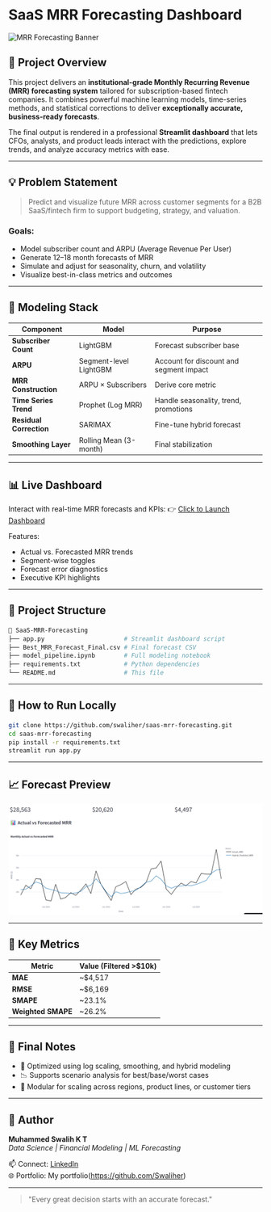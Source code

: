 # SaaS MRR Forecasting Dashboard

![MRR Forecasting Banner](https://img.shields.io/badge/Streamlit-Deployed-brightgreen?logo=streamlit)

## 🚀 Project Overview

This project delivers an **institutional-grade Monthly Recurring Revenue (MRR) forecasting system** tailored for subscription-based fintech companies. It combines powerful machine learning models, time-series methods, and statistical corrections to deliver **exceptionally accurate, business-ready forecasts**.

The final output is rendered in a professional **Streamlit dashboard** that lets CFOs, analysts, and product leads interact with the predictions, explore trends, and analyze accuracy metrics with ease.

---

## 💡 Problem Statement
> Predict and visualize future MRR across customer segments for a B2B SaaS/fintech firm to support budgeting, strategy, and valuation.

### Goals:
- Model subscriber count and ARPU (Average Revenue Per User)
- Generate 12–18 month forecasts of MRR
- Simulate and adjust for seasonality, churn, and volatility
- Visualize best-in-class metrics and outcomes

---

## 🧠 Modeling Stack

| Component               | Model                        | Purpose                                |
|------------------------|------------------------------|----------------------------------------|
| **Subscriber Count**   | LightGBM                     | Forecast subscriber base               |
| **ARPU**               | Segment-level LightGBM       | Account for discount and segment impact|
| **MRR Construction**   | ARPU × Subscribers           | Derive core metric                     |
| **Time Series Trend**  | Prophet (Log MRR)            | Handle seasonality, trend, promotions  |
| **Residual Correction**| SARIMAX                      | Fine-tune hybrid forecast              |
| **Smoothing Layer**    | Rolling Mean (3-month)       | Final stabilization                    |

---

## 📊 Live Dashboard

Interact with real-time MRR forecasts and KPIs:
👉 [Click to Launch Dashboard](https://saas-mrr-forecasting-vodpkrpykumg3r6qkr7cyi.streamlit.app)

Features:
- Actual vs. Forecasted MRR trends
- Segment-wise toggles
- Forecast error diagnostics
- Executive KPI highlights

---

## 📁 Project Structure
```bash
📁 SaaS-MRR-Forecasting
├── app.py                      # Streamlit dashboard script
├── Best_MRR_Forecast_Final.csv # Final forecast CSV
├── model_pipeline.ipynb        # Full modeling notebook
├── requirements.txt            # Python dependencies
└── README.md                   # This file
```

---

## 🔧 How to Run Locally
```bash
git clone https://github.com/swaliher/saas-mrr-forecasting.git
cd saas-mrr-forecasting
pip install -r requirements.txt
streamlit run app.py
```

---

## 📈 Forecast Preview

![Forecast Preview](preview.png)


---

## 📌 Key Metrics

| Metric                  | Value (Filtered >$10k) |
|-------------------------|------------------------|
| **MAE**                 | ~$4,517                |
| **RMSE**                | ~$6,169                |
| **SMAPE**               | ~23.1%                 |
| **Weighted SMAPE**      | ~26.2%                 |

---

## 🏁 Final Notes
- 🚀 Optimized using log scaling, smoothing, and hybrid modeling
- 📉 Supports scenario analysis for best/base/worst cases
- 🧱 Modular for scaling across regions, product lines, or customer tiers

---

## 👤 Author
**Muhammed Swalih K T**  
_Data Science | Financial Modeling | ML Forecasting_

📫 Connect: [LinkedIn](https://www.linkedin.com/in/muhammed-swalih-kt/)  
🌐 Portfolio: My portfolio(https://github.com/Swaliher)

---

> "Every great decision starts with an accurate forecast."
